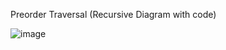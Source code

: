 Preorder Traversal (Recursive Diagram with code)   
   
![image](https://github.com/user-attachments/assets/e8dac37d-aa0d-4a6f-bd93-26173a8dd201)
